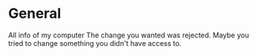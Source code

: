 General
============================

All info of my computer
The change you wanted was rejected.
Maybe you tried to change something you didn't have access to.
